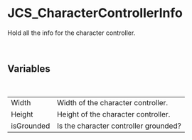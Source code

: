 <div id="content-header">
  <h1>JCS_CharacterControllerInfo</h1>
</div>

<p>
  Hold all the info for the character controller.
</p>


<br/>
<h2>Variables</h2>
<br/>

<table>
  <tr>
    <td>Width</td>
    <td>Width of the character controller.</td>
  </tr>
  <tr>
    <td>Height</td>
    <td>Height of the character controller.</td>
  </tr>
  <tr>
    <td>isGrounded</td>
    <td>Is the character controller grounded?</td>
  </tr>
</table>
